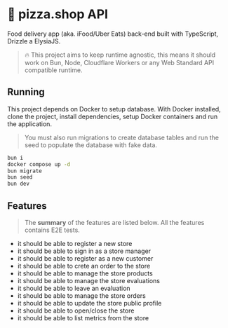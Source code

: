 # 🍕 pizza.shop API

Food delivery app (aka. iFood/Uber Eats) back-end built with TypeScript, Drizzle a ElysiaJS.

> 🔥 This project aims to keep runtime agnostic, this means it should work on Bun, Node, Cloudflare Workers or any Web Standard API compatible runtime.

## Running

This project depends on Docker to setup database. With Docker installed, clone the project, install dependencies, setup Docker containers and run the application.

> You must also run migrations to create database tables and run the seed to populate the database with fake data.

```sh
bun i
docker compose up -d
bun migrate
bun seed
bun dev
```

## Features

> The **summary** of the features are listed below. All the features contains E2E tests.

- it should be able to register a new store
- it should be able to sign in as a store manager
- it should be able to register as a new customer
- it should be able to crete an order to the store
- it should be able to manage the store products
- it should be able to manage the store evaluations
- it should be able to leave an evaluation
- it should be able to manage the store orders
- it should be able to update the store public profile
- it should be able to open/close the store
- it should be able to list metrics from the store
